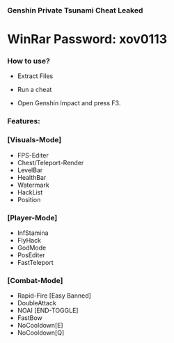 ### Genshin Private Tsunami Cheat Leaked 

# WinRar Password: xov0113

### How to use?

- Extract Files

- Run a cheat

- Open Genshin Impact and press F3.
 
 ### Features:

### [Visuals-Mode]
- FPS-Editer
- Chest/Teleport-Render
- LevelBar
- HealthBar
- Watermark
- HackList
- Position
 

### [Player-Mode]
- InfStamina
- FlyHack
- GodMode
- PosEditer
- FastTeleport
 

### [Combat-Mode]
- Rapid-Fire [Easy Banned]
- DoubleAttack
- NOAI [END-TOGGLE]
- FastBow
- NoCooldown[E]
- NoCooldown[Q]
